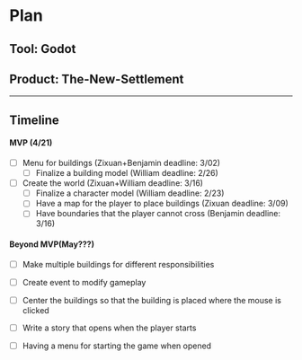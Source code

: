 # Plan

## Tool: Godot
## Product: The-New-Settlement

---

## Timeline

#### MVP (4/21)

- [ ] Menu for buildings (Zixuan+Benjamin deadline: 3/02)
  - [ ] Finalize a building model (William deadline: 2/26)
- [ ] Create the world (Zixuan+William deadline: 3/16)
  - [ ] Finalize a character model (William deadline: 2/23)
  - [ ] Have a map for the player to place buildings (Zixuan deadline: 3/09)
  - [ ] Have boundaries that the player cannot cross (Benjamin deadline: 3/16)

#### Beyond MVP(May???)

- [ ] Make multiple buildings for different responsibilities
- [ ] Create event to modify gameplay
- [ ] Center the buildings so that the building is placed where the mouse is clicked
- [ ] Write a story that opens when the player starts
- [ ] Having a menu for starting the game when opened


<!-- EXAMPLE

## Tool: APIs
## Product: Green Glass Door riddle app

## Timeline

### MVP(Due 4/21)

- [ ] Front-end
  - [x] Webpage to collect input from user (deadline: 4/15)
  - [ ] Webpage to display "yes, but a ___ can't" or "no, but a ___ can" (deadline: 5/1)
- [x] Back-end
  - [x] Use regex to test whether or not the word can go through the GGD (deadline: 3/1)
  - [x] Use the Twinword API to find related words (deadline: 3/15)
    - [ ] Iterate through the words until an opposite example can be found (deadline: 4/1)

#### Beyond MVP(May???)

- [ ] Use another API to make sure the opposite example is a noun
- [ ] Automate notification of API limit to make sure I don’t exceed free quota
- [ ] A multiple choice quizzer that will test the user’s knowledge of the solution

-->





<!-- DO NOT USE THIS YET

| Name | Glows | Grows |
| -------- | ------- | ------- |
|   |   |
|   |   |
|   |   |
|   |   |
|   |   |
|   |   |

-->

